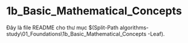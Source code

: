 # 1b_Basic_Mathematical_Concepts

Đây là file README cho thư mục $(Split-Path algorithms-study\01_Foundations\1b_Basic_Mathematical_Concepts -Leaf).
